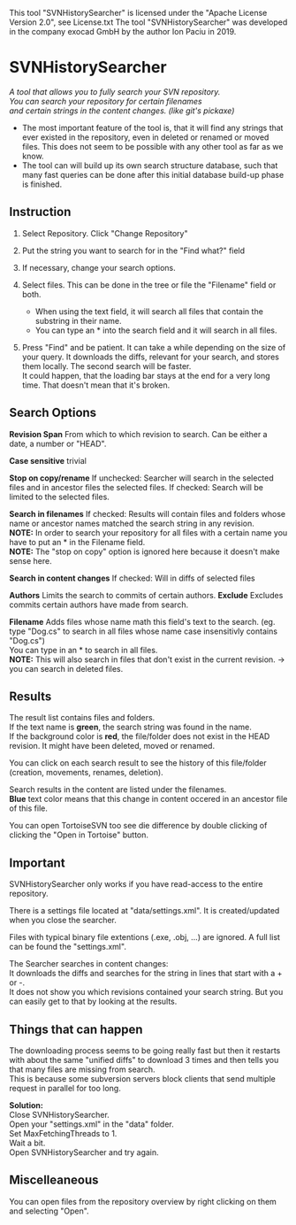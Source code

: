 This tool "SVNHistorySearcher" is licensed under the "Apache License Version 2.0", see License.txt
The tool "SVNHistorySearcher" was developed in the company exocad GmbH by the author Ion Paciu in 2019.


# SVNHistorySearcher  
*A tool that allows you to fully search your SVN repository.*  
*You can search your repository for certain filenames*  
*and certain strings in the content changes. (like git's pickaxe)*  
* The most important feature of the tool is, that it will find any strings that ever existed in the repository, even in deleted or renamed or moved files. This does not seem to be possible with any other tool as far as we know. 
* The tool can will build up its own search structure database, such that many fast queries can be done after this initial database build-up phase is finished. 

## Instruction  
1. Select Repository. Click "Change Repository"  

2. Put the string you want to search for in the "Find what?" field  

3. If necessary, change your search options.

4. Select files. This can be done in the tree or file the "Filename" field or both.
   * When using the text field, it will search all files that contain the substring in their name.
   * You can type an \* into the search field and it will search in all files.
   
5. Press "Find" and be patient. It can take a while depending on the size of your query. 
   It downloads the diffs, relevant for your search, and stores them locally. The second search will be faster.  
   It could happen, that the loading bar stays at the end for a very long time. That doesn't mean that it's broken.  

## Search Options  
**Revision Span**  From which to which revision to search. Can be either a date, a number or "HEAD".  

**Case sensitive**  trivial  

**Stop on copy/rename**  If unchecked:  Searcher will search in the selected files and in ancestor files the selected files. If checked: Search will be limited to the selected files.  

**Search in filenames**  If checked: Results will contain files and folders whose name or ancestor names matched the search string in any revision.  
**NOTE:** In order to search your repository for all files with a certain name you have to put an \* in the Filename field.  
**NOTE:** The "stop on copy" option is ignored here because it doesn't make sense here.  

**Search in content changes** If checked: Will in diffs of selected files  
   
**Authors**  Limits the search to commits of certain authors. **Exclude** Excludes commits certain authors have made from search.  

**Filename**  Adds files whose name math this field's text to the search. (eg. type "Dog.cs" to search in all files whose name case insensitivly contains "Dog.cs")  
You can type in an \* to search in all files.  
**NOTE:** This will also search in files that don't exist in the current revision. \-\> you can search in deleted files.  

## Results  
The result list contains files and folders.  
If the text name is **green**, the search string was found in the name.  
If the background color is **red**, the file/folder does not exist in the HEAD revision. It might have been deleted, moved or renamed.  

You can click on each search result to see the history of this file/folder (creation, movements, renames, deletion).  

Search results in the content are listed under the filenames.  
**Blue** text color means that this change in content occered in an ancestor file of this file.  

You can open TortoiseSVN too see die difference by double clicking of clicking the "Open in Tortoise" button.  

## Important  
SVNHistorySearcher only works if you have read-access to the entire repository.  

There is a settings file located at "data/settings.xml". It is created/updated when you close the searcher.  

Files with typical binary file extentions (.exe, .obj, ...) are ignored. A full list can be found the "settings.xml".  

The Searcher searches in content changes:  
It downloads the diffs and searches for the string in lines that start with a \+ or \-.  
It does not show you which revisions contained your search string. But you can easily get to that by looking at the results.

## Things that can happen  
The downloading process seems to be going really fast but then it restarts with about the same "unified diffs" to download 3 times and then tells you that many files are missing from search.  
This is because some subversion servers block clients that send multiple request in parallel for too long.  

**Solution:**  
Close SVNHistorySearcher.  
Open your "settings.xml" in the "data" folder.  
Set MaxFetchingThreads to 1.  
Wait a bit.  
Open SVNHistorySearcher and try again.  

## Miscelleaneous
   You can open files from the repository overview by right clicking on them and selecting "Open".

